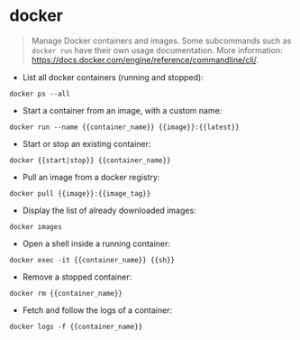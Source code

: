 # docker

> Manage Docker containers and images.
> Some subcommands such as `docker run` have their own usage documentation.
> More information: <https://docs.docker.com/engine/reference/commandline/cli/>.

- List all docker containers (running and stopped):

`docker ps --all`

- Start a container from an image, with a custom name:

`docker run --name {{container_name}} {{image}}:{{latest}}`

- Start or stop an existing container:

`docker {{start|stop}} {{container_name}}`

- Pull an image from a docker registry:

`docker pull {{image}}:{{image_tag}}`

- Display the list of already downloaded images:

`docker images`

- Open a shell inside a running container:

`docker exec -it {{container_name}} {{sh}}`

- Remove a stopped container:

`docker rm {{container_name}}`

- Fetch and follow the logs of a container:

`docker logs -f {{container_name}}`
